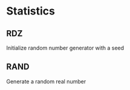 # Statistics

## RDZ
Initialize random number generator with a seed


## RAND
Generate a random real number

